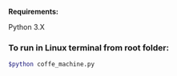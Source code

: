 <strong>Requirements: </strong>

Python 3.X

### To run in Linux terminal from root folder:
```bash
$python coffe_machine.py
```
